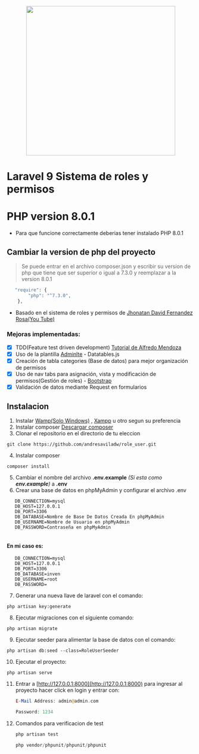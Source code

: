 <p align="center"><a href="https://laravel.com" target="_blank"><img src="https://raw.githubusercontent.com/laravel/art/master/logo-lockup/5%20SVG/2%20CMYK/1%20Full%20Color/laravel-logolockup-cmyk-red.svg" width="400"></a></p>


# Laravel 9 Sistema de roles y permisos
# PHP version 8.0.1

- Para que funcione correctamente deberias tener instalado PHP 8.0.1 

## Cambiar la version de php del proyecto
>Se puede entrar en el archivo composer.json y escribir su version de php que tiene que ser superior o igual a 7.3.0 y reemplazar a la version 8.0.1
```php
   "require": {
        "php": "^7.3.0",
    },
```


- Basado en el sistema de roles y permisos de [Jhonatan David Fernandez Rosa(You Tube)](https://www.youtube.com/playlist?list=PLtg6DxcGyHSvB6xvQbacVfL83UoFEvOGz)

### Mejoras implementadas:

- [x] TDD(Feature test driven development) [Tutorial de Alfredo Mendoza](https://youtu.be/_GwqxAi_ly0)
- [x] Uso de la plantilla [Adminlte](https://github.com/ColorlibHQ/AdminLTE/releases/tag/v3.0.5) - Datatables.js
- [x] Creación de tabla categories (Base de datos) para mejor organización de permisos
- [x] Uso de nav tabs para asignación, vista y modificación de permisos(Gestión de roles) - [Bootstrap](https://getbootstrap.com/docs/4.5/components/navs/)
- [x] Validación de datos mediante Request en formularios

## Instalacion  
1. Instalar [Wamp(Solo Windows)](https://www.wampserver.com/en/) , [Xampp](https://www.apachefriends.org/es/index.html) u otro segun su preferencia 
2. Instalar composer [Descargar composer](https://getcomposer.org/download/)
3. Clonar el repositorio en el directorio de tu eleccion
```
git clone https://github.com/andresaviladw/role_user.git
```
4. Instalar composer  
```
composer install
```
5. Cambiar el nombre del archivo **.env.example** _(Si esta como **env.example**)_ a **.env**
6. Crear una base de datos en phpMyAdmin y configurar el archivo .env

```
   DB_CONNECTION=mysql
   DB_HOST=127.0.0.1   
   DB_PORT=3306
   DB_DATABASE=Nombre de Base De Datos Creada En phpMyAdmin
   DB_USERNAME=Nombre de Usuario en phpMyAdmin
   DB_PASSWORD=Contraseña en phpMyAdmin
   
   ```
#### En mi caso es:
```
   DB_CONNECTION=mysql
   DB_HOST=127.0.0.1
   DB_PORT=3306    
   DB_DATABASE=inven 
   DB_USERNAME=root    
   DB_PASSWORD=
 ```
7. Generar una nueva llave de laravel con el comando:
```
php artisan key:generate
```
8. Ejecutar migraciones con el siguiente comando: 
```
php artisan migrate
```
9. Ejecutar seeder para alimentar la base de datos con el comando:
```
php artisan db:seed --class=RoleUserSeeder
```
10. Ejecutar el proyecto: 
```
php artisan serve
```

11. Entrar a [http://127.0.0.1:8000](http://127.0.0.1:8000) para ingresar al proyecto hacer click en login y entrar con:
	```php
    E-Mail Address: admin@admin.com
    ```
    ```php
    Password: 1234 
    ```
12. Comandos para verificacion de test
	```php
	php artisan test
	```
	
	```php
	php vendor/phpunit/phpunit/phpunit
	```
	

